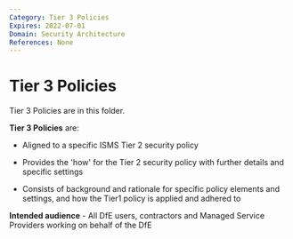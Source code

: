```yaml
---
Category: Tier 3 Policies
Expires: 2022-07-01
Domain: Security Architecture
References: None
---
```


# Tier 3 Policies
Tier 3 Policies are in this folder.

**Tier 3 Policies** are:

* Aligned to a specific ISMS Tier 2 security policy

* Provides the 'how' for the Tier 2 security policy with further details and specific settings

* Consists of background and rationale for specific policy elements and settings, and how the Tier1 policy is applied and adhered to

**Intended audience** - All DfE users, contractors and Managed Service Providers working on behalf of the DfE
